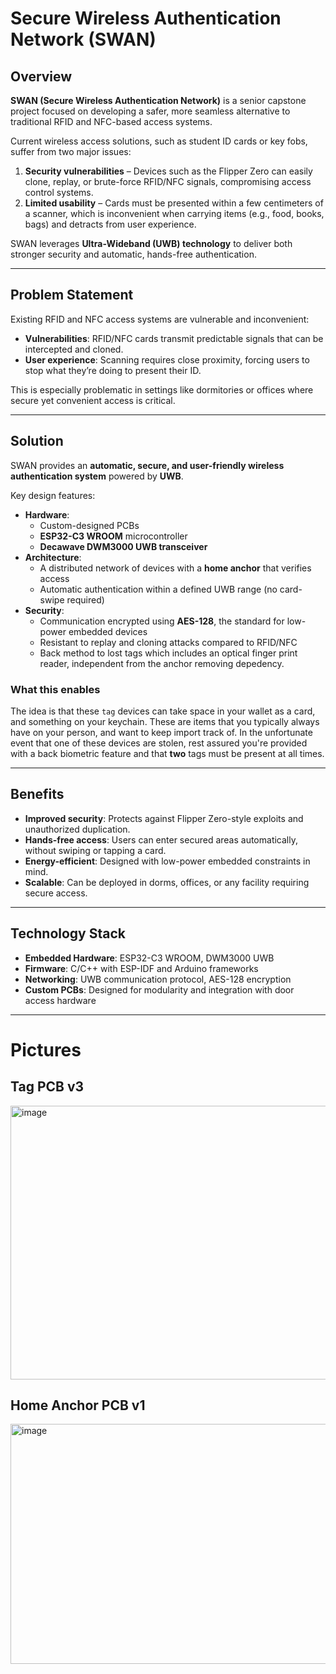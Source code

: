 # Secure Wireless Authentication Network (SWAN)

## Overview
**SWAN (Secure Wireless Authentication Network)** is a senior capstone project focused on developing a safer, more seamless alternative to traditional RFID and NFC-based access systems.  

Current wireless access solutions, such as student ID cards or key fobs, suffer from two major issues:
1. **Security vulnerabilities** – Devices such as the Flipper Zero can easily clone, replay, or brute-force RFID/NFC signals, compromising access control systems.  
2. **Limited usability** – Cards must be presented within a few centimeters of a scanner, which is inconvenient when carrying items (e.g., food, books, bags) and detracts from user experience.

SWAN leverages **Ultra-Wideband (UWB) technology** to deliver both stronger security and automatic, hands-free authentication.  

---

## Problem Statement
Existing RFID and NFC access systems are vulnerable and inconvenient:
- **Vulnerabilities**: RFID/NFC cards transmit predictable signals that can be intercepted and cloned.  
- **User experience**: Scanning requires close proximity, forcing users to stop what they’re doing to present their ID.  

This is especially problematic in settings like dormitories or offices where secure yet convenient access is critical.

---

## Solution
SWAN provides an **automatic, secure, and user-friendly wireless authentication system** powered by **UWB**.  

Key design features:
- **Hardware**:  
  - Custom-designed PCBs  
  - **ESP32-C3 WROOM** microcontroller  
  - **Decawave DWM3000 UWB transceiver**  
- **Architecture**:  
  - A distributed network of devices with a **home anchor** that verifies access  
  - Automatic authentication within a defined UWB range (no card-swipe required)  
- **Security**:  
  - Communication encrypted using **AES-128**, the standard for low-power embedded devices  
  - Resistant to replay and cloning attacks compared to RFID/NFC
  - Back method to lost tags which includes an optical finger print reader, independent from the anchor removing depedency.
 
### What this enables
The idea is that these `tag` devices can take space in your wallet as a card, and something on your keychain.
These are items that you typically always have on your person, and want to keep import track of. In the unfortunate event 
that one of these devices are stolen, rest assured you're provided with a back biometric feature and that **two** tags 
must be present at all times.

---

## Benefits
- **Improved security**: Protects against Flipper Zero-style exploits and unauthorized duplication.  
- **Hands-free access**: Users can enter secured areas automatically, without swiping or tapping a card.  
- **Energy-efficient**: Designed with low-power embedded constraints in mind.  
- **Scalable**: Can be deployed in dorms, offices, or any facility requiring secure access.  

---

## Technology Stack
- **Embedded Hardware**: ESP32-C3 WROOM, DWM3000 UWB  
- **Firmware**: C/C++ with ESP-IDF and Arduino frameworks  
- **Networking**: UWB communication protocol, AES-128 encryption  
- **Custom PCBs**: Designed for modularity and integration with door access hardware

---

# Pictures

## Tag PCB v3
<img width="597" height="438" alt="image" src="https://github.com/user-attachments/assets/42ec3647-0fd7-474e-b2d9-3dfd2a6edf4b" />

## Home Anchor PCB v1
<img width="834" height="384" alt="image" src="https://github.com/user-attachments/assets/b30a2dc9-13c4-4ea9-8b46-50f87fe7a93d" />




